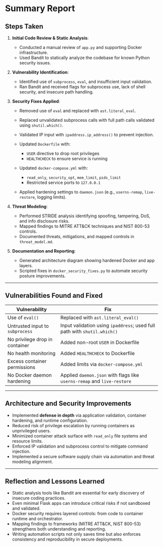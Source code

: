 # Summary Report

## Steps Taken

1. **Initial Code Review & Static Analysis**:

   * Conducted a manual review of `app.py` and supporting Docker infrastructure.
   * Used Bandit to statically analyze the codebase for known Python security issues.

2. **Vulnerability Identification**:

   * Identified use of `subprocess`, `eval`, and insufficient input validation.
   * Ran Bandit and received flags for subprocess use, lack of shell security, and insecure path handling.

3. **Security Fixes Applied**:

   * Removed use of `eval` and replaced with `ast.literal_eval`.
   * Replaced unvalidated subprocess calls with full path calls validated using `shutil.which()`.
   * Validated IP input with `ipaddress.ip_address()` to prevent injection.
   * Updated `Dockerfile` with:

     * `USER` directive to drop root privileges
     * `HEALTHCHECK` to ensure service is running
   * Updated `docker-compose.yml` with:

     * `read_only`, `security_opt`, `mem_limit`, `pids_limit`
     * Restricted service ports to `127.0.0.1`
   * Applied hardening settings to `daemon.json` (e.g., `userns-remap`, `live-restore`, logging limits).

4. **Threat Modeling**:

   * Performed STRIDE analysis identifying spoofing, tampering, DoS, and info disclosure risks.
   * Mapped findings to MITRE ATT\&CK techniques and NIST 800-53 controls.
   * Documented threats, mitigations, and mapped controls in `threat_model.md`.

5. **Documentation and Reporting**:

   * Generated architecture diagram showing hardened Docker and app layers.
   * Scripted fixes in `docker_security_fixes.py` to automate security posture improvements.

---

## Vulnerabilities Found and Fixed

| Vulnerability                   | Fix                                                                      |
| ------------------------------- | ------------------------------------------------------------------------ |
| Use of `eval()`                 | Replaced with `ast.literal_eval()`                                       |
| Untrusted input to `subprocess` | Input validation using `ipaddress`; used full path with `shutil.which()` |
| No privilege drop in container  | Added non-root `USER` in Dockerfile                                      |
| No health monitoring            | Added `HEALTHCHECK` to Dockerfile                                        |
| Excess container permissions    | Added limits via `docker-compose.yml`                                    |
| No Docker daemon hardening      | Applied `daemon.json` with flags like `userns-remap` and `live-restore`  |

---

## Architecture and Security Improvements

* Implemented **defense in depth** via application validation, container hardening, and runtime configuration.
* Reduced risk of privilege escalation by running containers as unprivileged users.
* Minimized container attack surface with `read_only` file systems and resource limits.
* Enforced IP validation and subprocess control to mitigate command injection.
* Implemented a secure software supply chain via automation and threat modeling alignment.

---

## Reflection and Lessons Learned

* Static analysis tools like Bandit are essential for early discovery of insecure coding practices.
* Even minimal Flask apps can introduce critical risks if not sandboxed and validated.
* Docker security requires layered controls: from code to container runtime and orchestrator.
* Mapping findings to frameworks (MITRE ATT\&CK, NIST 800-53) strengthens both understanding and reporting.
* Writing automation scripts not only saves time but also enforces consistency and reproducibility in secure deployments.
